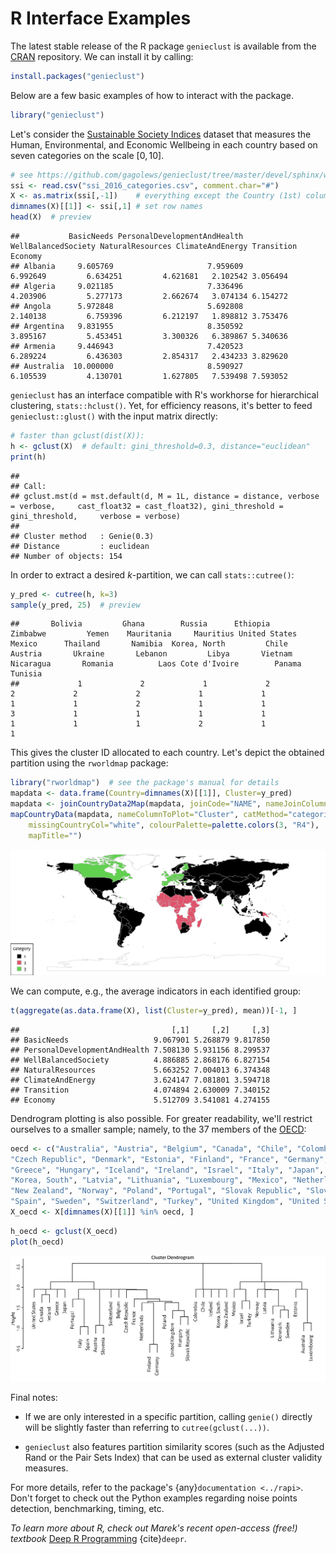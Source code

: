 # R Interface Examples

The latest stable release of the R package `genieclust` is available from the
[CRAN](https://cran.r-project.org/web/packages/genieclust/) repository.
We can install it by calling:


```r
install.packages("genieclust")
```


Below are a few basic examples of how to interact with the package.
<!-- (partially based on Marek's [forthcoming book](https://lmlcr.gagolewski.com)). -->



```r
library("genieclust")
```




Let's consider the [Sustainable Society Indices](http://www.ssfindex.com/)
dataset that measures the Human, Environmental, and Economic Wellbeing
in each country based on seven categories on the scale $[0, 10]$.


```r
# see https://github.com/gagolews/genieclust/tree/master/devel/sphinx/weave
ssi <- read.csv("ssi_2016_categories.csv", comment.char="#")
X <- as.matrix(ssi[,-1])    # everything except the Country (1st) column
dimnames(X)[[1]] <- ssi[,1] # set row names
head(X)  # preview
```

```
##           BasicNeeds PersonalDevelopmentAndHealth WellBalancedSociety NaturalResources ClimateAndEnergy Transition  Economy
## Albania     9.605769                     7.959609            6.992649         6.634251         4.621681   2.102542 3.056494
## Algeria     9.021185                     7.336496            4.203906         5.277173         2.662674   3.074134 6.154272
## Angola      5.972848                     5.692808            2.140138         6.759396         6.212197   1.898812 3.753476
## Argentina   9.831955                     8.350592            3.895167         5.453451         3.300326   6.389867 5.340636
## Armenia     9.446943                     7.420523            6.289224         6.436303         2.854317   2.434233 3.829620
## Australia  10.000000                     8.590927            6.105539         4.130701         1.627805   7.539498 7.593052
```


`genieclust` has an interface compatible with R's workhorse
for hierarchical clustering, `stats::hclust()`.
Yet, for efficiency reasons, it's better to feed `genieclust::glust()`
with the input matrix directly:



```r
# faster than gclust(dist(X)):
h <- gclust(X)  # default: gini_threshold=0.3, distance="euclidean"
print(h)
```

```
## 
## Call:
## gclust.mst(d = mst.default(d, M = 1L, distance = distance, verbose = verbose,     cast_float32 = cast_float32), gini_threshold = gini_threshold,     verbose = verbose)
## 
## Cluster method   : Genie(0.3) 
## Distance         : euclidean 
## Number of objects: 154
```

In order to extract a desired *k*-partition, we can call `stats::cutree()`:


```r
y_pred <- cutree(h, k=3)
sample(y_pred, 25)  # preview
```

```
##       Bolivia         Ghana        Russia      Ethiopia      Zimbabwe         Yemen    Mauritania     Mauritius United States        Mexico      Thailand       Namibia  Korea, North         Chile       Austria       Ukraine       Lebanon         Libya       Vietnam     Nicaragua       Romania          Laos Cote d'Ivoire        Panama       Tunisia 
##             1             2             1             2             2             2             2             1             1             1             1             2             1             1             3             1             1             1             1             1             1             1             2             1             1
```

This gives the cluster ID allocated to each country.
Let's depict the obtained partition using the `rworldmap` package:


```r
library("rworldmap")  # see the package's manual for details
mapdata <- data.frame(Country=dimnames(X)[[1]], Cluster=y_pred)
mapdata <- joinCountryData2Map(mapdata, joinCode="NAME", nameJoinColumn="Country")
mapCountryData(mapdata, nameColumnToPlot="Cluster", catMethod="categorical",
    missingCountryCol="white", colourPalette=palette.colors(3, "R4"),
    mapTitle="")
```

![Countries grouped w.r.t. the SSI categories.](figures/r_ssi-map-1.png)


We can compute, e.g., the average indicators in each identified group:


```r
t(aggregate(as.data.frame(X), list(Cluster=y_pred), mean))[-1, ]
```

```
##                                  [,1]     [,2]     [,3]
## BasicNeeds                   9.067901 5.268879 9.817850
## PersonalDevelopmentAndHealth 7.508130 5.931156 8.299537
## WellBalancedSociety          4.886885 2.868176 6.827154
## NaturalResources             5.663252 7.004013 6.374348
## ClimateAndEnergy             3.624147 7.081801 3.594718
## Transition                   4.074894 2.630009 7.340152
## Economy                      5.512709 3.541081 4.274155
```


Dendrogram plotting is also possible.
For greater readability, we'll restrict ourselves to a smaller sample;
namely, to the 37 members of the [OECD](https://en.wikipedia.org/wiki/OECD):


```r
oecd <- c("Australia", "Austria", "Belgium", "Canada", "Chile", "Colombia",
"Czech Republic", "Denmark", "Estonia", "Finland", "France", "Germany",
"Greece", "Hungary", "Iceland", "Ireland", "Israel", "Italy", "Japan",
"Korea, South", "Latvia", "Lithuania", "Luxembourg", "Mexico", "Netherlands",
"New Zealand", "Norway", "Poland", "Portugal", "Slovak Republic", "Slovenia",
"Spain", "Sweden", "Switzerland", "Turkey", "United Kingdom", "United States")
X_oecd <- X[dimnames(X)[[1]] %in% oecd, ]
```



```r
h_oecd <- gclust(X_oecd)
plot(h_oecd)
```

![Cluster dendrogram for the OECD countries.](figures/r_ssi-oecd-dendrogram-1.png)



Final notes:

* If we are only interested in a specific partition,
calling `genie()` directly will be slightly faster than referring to
`cutree(gclust(...))`.

* `genieclust` also features partition similarity scores
(such as the Adjusted Rand or the Pair Sets Index) that can be used as
external cluster validity measures.

For more details, refer to the package's {any}`documentation <../rapi>`.
Don't forget to check out the Python examples regarding noise points detection,
benchmarking, timing, etc.

*To learn more about R, check out Marek's recent open-access (free!) textbook*
[Deep R Programming](https://deepr.gagolewski.com/)
{cite}`deepr`.
